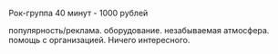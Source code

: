 Рок-группа
40 минут - 1000 рублей

популярность/реклама.
оборудование.
незабываемая атмосфера.
помощь с организацией.
Ничего интересного.